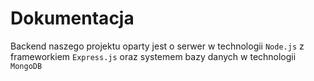 # Dokumentacja
Backend naszego projektu oparty jest o serwer w technologii `Node.js` z frameworkiem `Express.js` oraz systemem bazy danych w technologii `MongoDB` 

